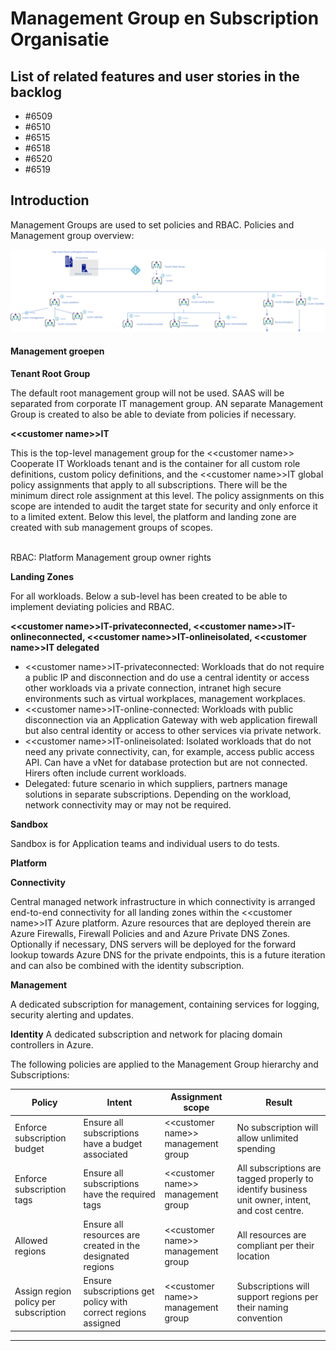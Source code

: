 # Management Group en Subscription Organisatie

## List of related features and user stories in the backlog

- #6509
- #6510
- #6515
- #6518
- #6520
- #6519

## Introduction

Management Groups are used to set policies and RBAC.
Policies and Management group overview: 


![ \<\<customer name\>\> MG structure](../media/mg-structure.png)

#### Management groepen

**Tenant Root Group**

The default root management group will not be used. SAAS will be separated from corporate IT management group. AN separate Management Group is created to also be able to deviate from policies if necessary.

**\<\<customer name>\>IT**

This is the top-level management group for the  \<\<customer name>\> Cooperate IT Workloads tenant and is the container for all custom role definitions, custom policy definitions, and the  \<\<customer name>\>IT global policy assignments that apply to all subscriptions. There will be the minimum direct role assignment at this level. The policy assignments on this scope are intended to audit the target state for security and only enforce it to a limited extent. Below this level, the platform and landing zone are created with sub management groups of scopes.
<br>


<br>
RBAC: Platform Management group owner rights

**Landing Zones**

For all workloads. Below a sub-level has been created to be able to implement deviating policies and RBAC. 

**\<\<customer name>\>IT-privateconnected,  \<\<customer name>\>IT-onlineconnected,  \<\<customer name>\>IT-onlineisolated,  \<\<customer name>\>IT delegated**

-  \<\<customer name>\>IT-privateconnected: Workloads that do not require a public IP and disconnection and do use a central identity or access other workloads via a private connection, intranet high secure environments such as virtual workplaces, management workplaces.
-  \<\<customer name>\>IT-online-connected: Workloads with public disconnection via an Application Gateway with web application firewall but also central identity or access to other services via private network.
-  \<\<customer name>\>IT-onlineisolated: Isolated workloads that do not need any private connectivity, can, for example, access public access API. Can have a vNet for database protection but are not connected. Hirers often include current workloads.
- Delegated: future scenario in which suppliers, partners manage solutions in separate subscriptions. Depending on the workload, network connectivity may or may not be required. 



**Sandbox**

Sandbox is for Application teams and individual users to do tests. 

**Platform**

**Connectivity**

Central managed network infrastructure in which connectivity is arranged end-to-end connectivity for all landing zones within the  \<\<customer name>\>IT Azure platform. Azure resources that are deployed therein are Azure Firewalls, Firewall Policies and and Azure Private DNS Zones. Optionally if necessary, DNS servers will be deployed for the forward lookup towards Azure DNS for the private endpoints, this is a future iteration and can also be combined with the identity subscription. 

**Management**

A dedicated subscription for management, containing services for logging, security alerting and updates. 


**Identity**
A dedicated subscription and network for placing domain controllers in Azure.

The following policies are applied to the Management Group hierarchy and Subscriptions: 


| Policy                                            | Intent                                                        | Assignment scope              | Result                                                                                          |
|---------------------------------------------------|---------------------------------------------------------------|-------------------------------|-------------------------------------------------------------------------------------------------|
| Enforce subscription budget                       | Ensure all subscriptions have a budget associated             |  \<\<customer name>\> management group      | No subscription will allow unlimited spending                                                   |
| Enforce subscription tags                         | Ensure all subscriptions have the required tags               |  \<\<customer name>\> management group      | All subscriptions are tagged properly to identify business unit owner, intent, and cost centre. |
| Allowed regions | Ensure all resources are created in the designated regions    |  \<\<customer name>\> management group      | All resources are compliant per their location                                                  |
| Assign region policy per subscription             | Ensure subscriptions get policy with correct regions assigned |  \<\<customer name>\> management group      | Subscriptions will support regions per their naming convention                                  |
---
<br>
